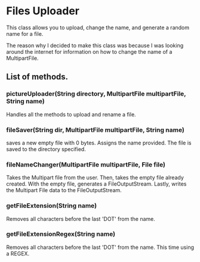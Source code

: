 # Files Uploader
This class allows you to upload, change the name, and generate a random name for a file.

The reason why I decided to make this class was because I was looking around the internet for information on how to change the name of a MultipartFile.

## List of methods.
### pictureUploader(String directory, MultipartFile multipartFile, String name)
Handles all the methods to upload and rename a file.

### fileSaver(String dir, MultipartFile multipartFile, String name)
saves a new empty file with 0 bytes. Assigns the name provided.
The file is saved to the directory specified.

### fileNameChanger(MultipartFile multipartFile, File file)
Takes the Multipart file from the user. Then, takes the empty file already created.
With the empty file, generates a FileOutputStream.
Lastly, writes the Multipart File data to the FileOutputStream.

### getFileExtension(String name)
Removes all characters before the last 'DOT' from the name.

### getFileExtensionRegex(String name)
Removes all characters before the last 'DOT' from the name. This time using a REGEX.

